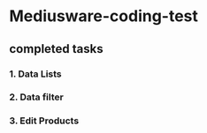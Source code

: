 # Mediusware-coding-test

## completed tasks
### 1. Data Lists
### 2. Data filter
### 3. Edit Products

